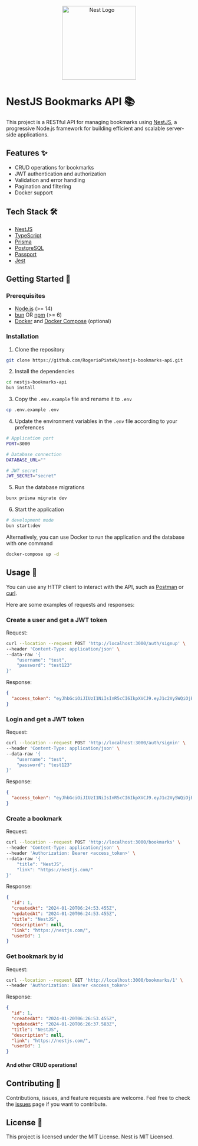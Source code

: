 <p align="center">
  <a href="http://nestjs.com/" target="blank"><img src="https://nestjs.com/img/logo-small.svg" width="200" alt="Nest Logo" /></a>
</p>

# NestJS Bookmarks API 📚

This project is a RESTful API for managing bookmarks using [NestJS](https://nestjs.com/), a progressive Node.js framework for building efficient and scalable server-side applications.

## Features ✨

- CRUD operations for bookmarks
- JWT authentication and authorization
- Validation and error handling
- Pagination and filtering
- Docker support

## Tech Stack 🛠️

- [NestJS](https://nestjs.com/)
- [TypeScript](https://www.typescriptlang.org/)
- [Prisma](https://www.prisma.io/)
- [PostgreSQL](https://www.postgresql.org/)
- [Passport](http://www.passportjs.org/)
- [Jest](https://jestjs.io/)

## Getting Started 🚀

### Prerequisites

- [Node.js](https://nodejs.org/en/) (>= 14)
- [bun](https://bun.sh/) OR [npm](https://www.npmjs.com/) (>= 6)
- [Docker](https://www.docker.com/) and [Docker Compose](https://docs.docker.com/compose/) (optional)

### Installation

1. Clone the repository

```bash
git clone https://github.com/RogerioPiatek/nestjs-bookmarks-api.git
```

2. Install the dependencies

```bash
cd nestjs-bookmarks-api
bun install
```

3. Copy the `.env.example` file and rename it to `.env`

```bash
cp .env.example .env
```

4. Update the environment variables in the `.env` file according to your preferences

```bash
# Application port
PORT=3000

# Database connection
DATABASE_URL=""

# JWT secret
JWT_SECRET="secret"
```

5. Run the database migrations

```bash
bunx prisma migrate dev
```

6. Start the application

```bash
# development mode
bun start:dev
```

Alternatively, you can use Docker to run the application and the database with one command

```bash
docker-compose up -d
```

## Usage 📝
You can use any HTTP client to interact with the API, such as [Postman](https://www.postman.com/) or [curl](https://curl.se/).

Here are some examples of requests and responses:

### Create a user and get a JWT token

Request:

```bash
curl --location --request POST 'http://localhost:3000/auth/signup' \
--header 'Content-Type: application/json' \
--data-raw '{
    "username": "test",
    "password": "test123"
}'
```

Response:

```json
{
  "access_token": "eyJhbGciOiJIUzI1NiIsInR5cCI6IkpXVCJ9.eyJ1c2VySWQiOjEsInVzZXJuYW1lIjoidGVzdCIsImlhdCI6MTYyOTg0MjQwNCwiZXhwIjoxNjI5ODQ2MDA0fQ.8dU1FpHwNq2xSdPQxPZLxYw2l2xv0n3a4SNZ4lH8KfE"
}
```

### Login and get a JWT token

Request:

```bash
curl --location --request POST 'http://localhost:3000/auth/signin' \
--header 'Content-Type: application/json' \
--data-raw '{
    "username": "test",
    "password": "test123"
}'
```

Response:

```json
{
  "access_token": "eyJhbGciOiJIUzI1NiIsInR5cCI6IkpXVCJ9.eyJ1c2VySWQiOjEsInVzZXJuYW1lIjoidGVzdCIsImlhdCI6MTYyOTg0MjQwNCwiZXhwIjoxNjI5ODQ2MDA0fQ.8dU1FpHwNq2xSdPQxPZLxYw2l2xv0n3a4SNZ4lH8KfE"
}
```

### Create a bookmark

Request:

```bash
curl --location --request POST 'http://localhost:3000/bookmarks' \
--header 'Content-Type: application/json' \
--header 'Authorization: Bearer <access_token>' \
--data-raw '{
    "title": "NestJS",
    "link": "https://nestjs.com/"
}'
```

Response:

```json
{
  "id": 1,
  "createdAt": "2024-01-20T06:24:53.455Z",
  "updatedAt": "2024-01-20T06:24:53.455Z",
  "title": "NestJS",
  "description": null,
  "link": "https://nestjs.com/",
  "userId": 1
}
```

### Get bookmark by id

Request:

```bash
curl --location --request GET 'http://localhost:3000/bookmarks/1' \
--header 'Authorization: Bearer <access_token>'
```

Response:

```json
{
  "id": 1,
  "createdAt": "2024-01-20T06:26:53.455Z",
  "updatedAt": "2024-01-20T06:26:37.583Z",
  "title": "NestJS",
  "description": null,
  "link": "https://nestjs.com/",
  "userId": 1
}
```

#### And other CRUD operations!

## Contributing 🤝

Contributions, issues, and feature requests are welcome. Feel free to check the [issues](https://github.com/RogerioPiatek/nestjs-bookmarks-api/issues) page if you want to contribute.

## License 📄

This project is licensed under the MIT License. Nest is MIT Licensed.

